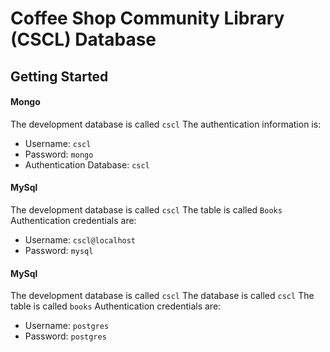 # Coffee Shop Community Library (CSCL) Database
## Getting Started

#### Mongo
The development database is called `cscl`
The authentication information is:
- Username: `cscl`
- Password: `mongo`
- Authentication Database: `cscl`

#### MySql
The development database is called `cscl`
The table is called `Books`
Authentication credentials are:
- Username: `cscl@localhost`
- Password: `mysql`

#### MySql
The development database is called `cscl`
The database is called `cscl`
The table is called `books`
Authentication credentials are:
- Username: `postgres`
- Password: `postgres`
